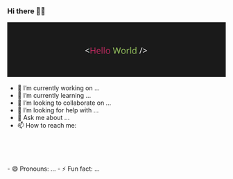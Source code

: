### Hi there 👋✨

![](https://raw.githubusercontent.com/AashimaAhuja/AashimaAhuja/main/images/banner.png)


- 🔭 I’m currently working on ...
- 🌱 I’m currently learning ...
- 👯 I’m looking to collaborate on ...
- 🤔 I’m looking for help with ...
- 💬 Ask me about ...
- 📫 How to reach me:

<p align="left">
<a href="http://linkedin.com/in/mohamedsaadmoustafa" target="blank"><img align="center" src="https://cliply.co/wp-content/uploads/2021/02/372102050_LINKEDIN_ICON_TRANSPARENT_1080.gif" alt="" height="30" /></a>

<a href="mohamedsaadmoustafa@gmail.com" target="blank"><img align="center" src="https://cliply.co/wp-content/uploads/2019/03/371902260_SENDING_MAIL_400.gif" alt="" height="30" /></a>
  
</p>
- 😄 Pronouns: ...
- ⚡ Fun fact: ...

